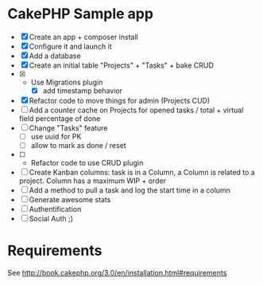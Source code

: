 # CakePHP Sample app

* [x] Create an app + composer install
* [x] Configure it and launch it
* [x] Add a database
* [x] Create an initial table "Projects" + "Tasks" + bake CRUD
* [x] + Use Migrations plugin
    * [x] add timestamp behavior
* [x] Refactor code to move things for admin (Projects CUD)
* [ ] Add a counter cache on Projects for opened tasks / total + virtual field percentage of done
* [ ] Change "Tasks" feature
    * [ ] use uuid for PK
    * [ ] allow to mark as done / reset
* [ ] + Refactor code to use CRUD plugin
* [ ] Create Kanban columns: task is in a Column, a Column is related to a project. Column has a maximum WIP + order
* [ ] Add a method to pull a task and log the start time in a column
* [ ] Generate awesome stats
* [ ] Authentification
* [ ] Social Auth ;)

# Requirements

See http://book.cakephp.org/3.0/en/installation.html#requirements
